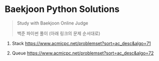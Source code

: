 # Baekjoon Python Solutions
> Study with Baekjoon Online Judge
>
>백준 파이썬 풀이 (아래 링크의 문제 순서대로)

1. Stack
https://www.acmicpc.net/problemset?sort=ac_desc&algo=71

2. Queue
https://www.acmicpc.net/problemset?sort=ac_desc&algo=72
